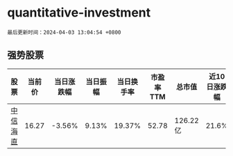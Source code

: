 # quantitative-investment

`最后更新时间：2024-04-03 13:04:54 +0800`

## 强势股票

|股票|当前价|当日涨跌幅|当日振幅|当日换手率|市盈率TTM|总市值|近10日涨跌幅|
|----|----|----|----|----|----|----|----|
|[中信海直](https://xueqiu.com/S/SZ000099)|16.27|-3.56%|9.13%|19.37%|52.78|126.22亿|21.6%|
